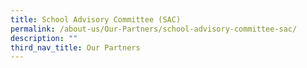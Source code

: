 ```yaml
---
title: School Advisory Committee (SAC)
permalink: /about-us/Our-Partners/school-advisory-committee-sac/
description: ""
third_nav_title: Our Partners
---
```

